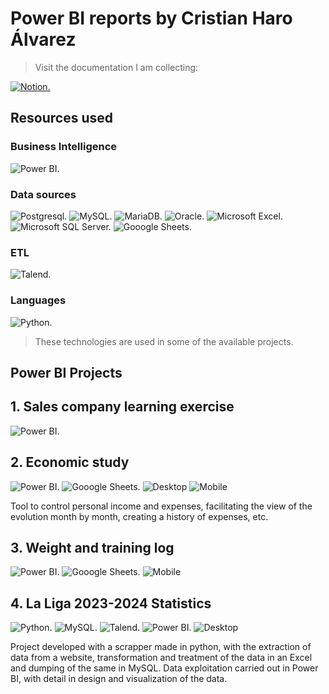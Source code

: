 # Power BI reports by Cristian Haro Álvarez
>Visit the documentation I am collecting:

[![Notion.](https://img.shields.io/badge/Notion-000000?style=for-the-badge&logo=notion&logoColor=white "Notion.")](https://www.notion.so/Power-BI-122bba40644180dfae21d7f9de4df6c3?pvs=4)
## Resources used
### Business Intelligence
![Power BI.](https://img.shields.io/badge/PowerBI-F2C811?style=for-the-badge&logo=Power%20BI&logoColor=white "Power BI.")
### Data sources
![Postgresql.](https://img.shields.io/badge/PostgreSQL-316192?style=for-the-badge&logo=postgresql&logoColor=white "Postgresql.")
![MySQL.](https://img.shields.io/badge/MySQL-005C84?style=for-the-badge&logo=mysql&logoColor=white "MySQL.")
![MariaDB.](https://img.shields.io/badge/MariaDB-003545?style=for-the-badge&logo=mariadb&logoColor=white "MariaDB.")
![Oracle.](https://img.shields.io/badge/Oracle-F80000?style=for-the-badge&logo=Oracle&logoColor=white "Oracle.")
![Microsoft Excel.](https://img.shields.io/badge/Microsoft_Excel-217346?style=for-the-badge&logo=microsoft-excel&logoColor=white "Microsoft Excel.")
![Microsoft SQL Server.](https://img.shields.io/badge/Microsoft_SQL_Server-CC2927?style=for-the-badge&logo=microsoft-sql-server&logoColor=white "Microsoft SQL Server.")
![Gooogle Sheets.](https://img.shields.io/badge/Google%20Sheets-34A853?style=for-the-badge&logo=google-sheets&logoColor=white "Gooogle Sheets.")
### ETL
![Talend.](https://img.shields.io/badge/Talend-FF6D70?style=for-the-badge&logo=Talend&logoColor=white "Talend.")
### Languages
![Python.](https://img.shields.io/badge/Python-FFD43B?style=for-the-badge&logo=python&logoColor=blue "Python.")
> These technologies are used in some of the available projects.

## Power BI Projects
## 1. Sales company learning exercise
![Power BI.](https://img.shields.io/badge/PowerBI-F2C811?style=for-the-badge&logo=Power%20BI&logoColor=white "Power BI.")

## 2. Economic study
![Power BI.](https://img.shields.io/badge/PowerBI-F2C811?style=for-the-badge&logo=Power%20BI&logoColor=white "Power BI.")
![Gooogle Sheets.](https://img.shields.io/badge/Google%20Sheets-34A853?style=for-the-badge&logo=google-sheets&logoColor=white "Gooogle Sheets.")
![Desktop](https://img.shields.io/badge/Desktop-00BFFF?style=for-the-badge&logo=desktop&logoColor=white)
![Mobile](https://img.shields.io/badge/Mobile-32CD32?style=for-the-badge&logo=mobile&logoColor=white)

Tool to control personal income and expenses, facilitating the view of the evolution month by month, creating a history of expenses, etc.
## 3. Weight and training log
![Power BI.](https://img.shields.io/badge/PowerBI-F2C811?style=for-the-badge&logo=Power%20BI&logoColor=white "Power BI.")
![Gooogle Sheets.](https://img.shields.io/badge/Google%20Sheets-34A853?style=for-the-badge&logo=google-sheets&logoColor=white "Gooogle Sheets.")
![Mobile](https://img.shields.io/badge/Mobile-32CD32?style=for-the-badge&logo=mobile&logoColor=white)
## 4. La Liga 2023-2024 Statistics
![Python.](https://img.shields.io/badge/Python-FFD43B?style=for-the-badge&logo=python&logoColor=blue "Python.")
![MySQL.](https://img.shields.io/badge/MySQL-005C84?style=for-the-badge&logo=mysql&logoColor=white "MySQL.")
![Talend.](https://img.shields.io/badge/Talend-FF6D70?style=for-the-badge&logo=Talend&logoColor=white "Talend.")
![Power BI.](https://img.shields.io/badge/PowerBI-F2C811?style=for-the-badge&logo=Power%20BI&logoColor=white "Power BI.")
![Desktop](https://img.shields.io/badge/Desktop-00BFFF?style=for-the-badge&logo=desktop&logoColor=white)


Project developed with a scrapper made in python, with the extraction of data from a website, transformation and treatment of the data in an Excel and dumping of the same in MySQL. Data exploitation carried out in Power BI, with detail in design and visualization of the data.
